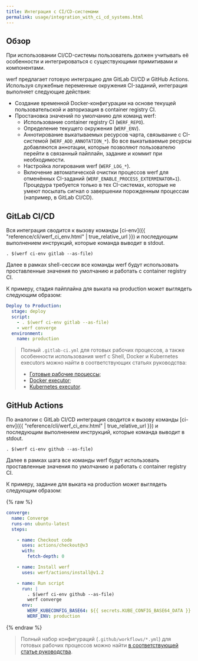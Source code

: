 ```yaml
---
title: Интеграция с CI/CD-системами
permalink: usage/integration_with_ci_cd_systems.html
---
```


## Обзор

При использовании CI/CD-системы пользователь должен учитывать её особенности и интегрироваться с существующими примитивами и компонентами.

werf предлагает готовую интеграцию для GitLab CI/CD и GitHub Actions. Используя служебные переменные окружения CI-заданий, интеграция выполняет следующие действия:

- Создание временной Docker-конфигурации на основе текущей пользовательской и авторизация в container registry CI.
- Простановка значений по умолчанию для команд werf:
  - Использование container registry CI (`WERF_REPO`).
  - Определение текущего окружения (`WERF_ENV`).
  - Аннотирование выкатываемых ресурсов чарта, связывание с CI-системой (`WERF_ADD_ANNOTATION_*`). Во все выкатываемые ресурсы добавляются аннотации, которые позволяют пользователю перейти в связанный пайплайн, задание и коммит при необходимости.
  - Настройка логирования werf (`WERF_LOG_*`).
  - Включение автоматической очистки процессов werf для отменённых CI-заданий (`WERF_ENABLE_PROCESS_EXTERMINATOR=1`). Процедура требуется только в тех CI-системах, которые не умеют посылать сигнал о завершении порожденным процессам (например, в GitLab CI/CD).

## GitLab CI/CD

Вся интеграция сводится к вызову команды [ci-env]({{ "reference/cli/werf_ci_env.html" | true_relative_url }}) и последующим выполнением инструкций, которые команда выводит в stdout.

```shell
. $(werf ci-env gitlab --as-file)
```

Далее в рамках shell-сессии все команды werf будут использовать проставленные значения по умолчанию и работать с container registry CI.

К примеру, стадия пайплайна для выката на production может выглядеть следующим образом:

```yaml
Deploy to Production:
  stage: deploy
  script:
    - . $(werf ci-env gitlab --as-file)
    - werf converge
  environment:
    name: production
```

> Полный `.gitlab-ci.yml` для готовых рабочих процессов, а также особенности использования werf c Shell, Docker и Kubernetes executors можно найти в соответствующих статьях руководства:
>
> - [Готовые рабочие процессы](/guides/nodejs/400_ci_cd_workflow/030_gitlab_ci_cd/010_workflows.html);
> - [Docker executor](/guides/nodejs/400_ci_cd_workflow/030_gitlab_ci_cd/020_docker_executor.html);
> - [Kubernetes executor](/guides/nodejs/400_ci_cd_workflow/030_gitlab_ci_cd/030_kubernetes_executor.html).

## GitHub Actions

По аналогии с GitLab CI/CD интеграция сводится к вызову команды [ci-env]({{ "reference/cli/werf_ci_env.html" | true_relative_url }}) и последующим выполнением инструкций, которые команда выводит в stdout.

```shell
. $(werf ci-env github --as-file)
```

Далее в рамках шага все команды werf будут использовать проставленные значения по умолчанию и работать с container registry CI.

К примеру, задание для выката на production может выглядеть следующим образом:

{% raw %}
```yaml
converge:
  name: Converge
  runs-on: ubuntu-latest
  steps:

    - name: Checkout code
      uses: actions/checkout@v3
      with:
        fetch-depth: 0

    - name: Install werf
      uses: werf/actions/install@v1.2

    - name: Run script
      run: |
        . $(werf ci-env github --as-file)
        werf converge
      env:
        WERF_KUBECONFIG_BASE64: ${{ secrets.KUBE_CONFIG_BASE64_DATA }}
        WERF_ENV: production
```
{% endraw %}

> Полный набор конфигураций (`.github/workflows/*.yml`) для готовых рабочих процессов можно найти [в соответствующей статье руководства](/guides/nodejs/400_ci_cd_workflow/040_github_actions.html).
